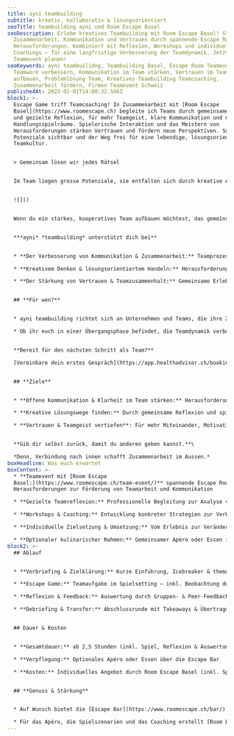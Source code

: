 ```yaml
---
title: ayni teambuilding
subtitle: kreativ, kollaborativ & lösungsorientiert
seoTitle: teambuilding ayni und Room Escape Basel
seoDescription: Erlebe kreatives Teambuilding mit Room Escape Basel! Stärkt
  Zusammenarbeit, Kommunikation und Vertrauen durch spannende Escape Room
  Herausforderungen. Kombiniert mit Reflexion, Workshops und individuellen
  Coachings – für eine langfristige Verbesserung der Teamdynamik. Jetzt
  Teamevent planen!
seoKeywords: ayni teambuilidng, Teambuilding Basel, Escape Room Teamevent,
  Teamwork verbessern, Kommunikation im Team stärken, Vertrauen im Team
  aufbauen, Problemlösung Team, Kreatives Teambuilding Teamcoaching,
  Zusammenarbeit fördern, Firmen Teamevent Schweiz
publishedAt: 2023-02-01T14:00:32.566Z
block1: >-
  Escape Game triff Teamcoaching! In Zusammenarbeit mit [Room Escape
  Basel](https://www.roomescape.ch) begleite ich Teams durch gemeinsames Erleben
  und gezielte Reflexion, für mehr Teamgeist, klare Kommunikation und neue
  Handlungsspielräume. Spielerische Interaktion und das Meistern von
  Herausforderungen stärken Vertrauen und fördern neue Perspektiven. So werden
  Potenziale sichtbar und der Weg frei für eine lebendige, lösungsorientierte
  Teamkultur.


  > Gemeinsam lösen wir jedes Rätsel


  Im Team liegen grosse Potenziale, sie entfalten sich durch kreative Aufgaben, gezielte Kommunikation und gemeinsame Reflexion. Nutze die Chance, dein Team nachhaltig zu stärken und mit neuer Klarheit, Motivation und Vertrauen in die Zusammenarbeit zu starten.


  ![]()


  Wenn du ein starkes, kooperatives Team aufbauen möchtest, das gemeinsam neue Herausforderungen meistert und die Zusammenarbeit nachhaltig stärkt, unterstütze ich dich gerne dabei.


  ***ayni* *teambuilding* unterstützt dich bei**


  * **Der Verbesserung von Kommunikation & Zusammenarbeit:** Teamprozesse werden transparenter, offener und effektiver gestaltet.

  * **Kreativem Denken & lösungsorientiertem Handeln:** Herausforderungen werden gemeinsam reflektiert und mit frischem Blick gelöst.

  * **Der Stärkung von Vertrauen & Teamzusammenhalt:** Gemeinsame Erlebnisse verbinden – und schaffen nachhaltige Impulse für den Alltag.


  ## **Für wen?**


  * ayni teambuilding richtet sich an Unternehmen und Teams, die ihre Zusammenarbeit auf eine neue, kreative Ebene heben möchten. Wenn dein Team die Kommunikation, das Vertrauen oder die Zusammenarbeit verbessern möchte, um gemeinsam grössere Herausforderungen zu meistern, bist du hier genau richtig.

  * Ob ihr euch in einer Übergangsphase befindet, die Teamdynamik verbessern wollt, oder auf der Suche nach neuen Wegen seid, eure Zusammenarbeit zu stärken. Gemeinsam entwickle ich massgeschneiderte Lösungen, die euch als Team näher zusammenbringen und eure Effizienz steigern.


  **Bereit für den nächsten Schritt als Team?**

  [Vereinbare dein erstes Gespräch](https://app.healthadvisor.ch/bookings/ea78fca9028a430ea120ea2c10420468) und entdecke, wie dein Team durch Zusammenarbeit, Vertrauen und kreative Problemlösungen noch erfolgreicher zusammenarbeiten kann. Ich freue mich darauf, mit euch gemeinsam neue Wege zu finden.


  ## **Ziele**


  * **Offene Kommunikation & Klarheit im Team stärken:** Herausforderungen gemeinsam bewältigen und Synergien nutzen.

  * **Kreative Lösungswege finden:** Durch gemeinsame Reflexion und spielerisches Erleben neue Perspektiven gewinnen.

  * **Vertrauen & Teamgeist vertiefen**: Für mehr Miteinander, Motivation und gemeinsame Erfolge.


  **Gib dir selbst zurück, damit du anderen geben kannst.**\

  *Denn, Verbindung nach innen schafft Zusammenarbeit im Aussen.*
boxHeadline: Was euch erwartet
boxContent: >-
  * **Teamevent mit [Room Escape
  Basel:](https://www.roomescape.ch/team-event/)** spannende Escape Room
  Herausforderungen zur Förderung von Teamarbeit und Kommunikation

  * **Gezielte Teamreflexion:** Professionelle Begleitung zur Analyse von Rollen, Dynamiken und Kommunikation im Team.

  * **Workshops & Coaching:** Entwicklung konkreter Strategien zur Verbesserung der Zusammenarbeit im Arbeitsalltag.

  * **Individuelle Zielsetzung & Umsetzung:** Vom Erlebnis zur Veränderung, mit konkreten Schritten für nachhaltige Teamentwicklung.

  * **Optionaler kulinarischer Rahmen:** Gemeinsamer Apéro oder Essen in der Escape Bar für Austausch & Teamgefühl.[](https://www.ayni.ch/informationen/ayurveda-massagen)
block2: >-
  ## Ablauf


  * **Vorbriefing & Zielklärung:** Kurze Einführung, Icebreaker & thematische Fokussierung

  * **Escape Game:** Teamaufgabe im Spielsetting – inkl. Beobachtung durch Coach

  * **Reflexion & Feedback:** Auswertung durch Gruppen- & Peer-Feedback sowie Coachimpulse

  * **Debriefing & Transfer:** Abschlussrunde mit Takeaways & Übertragung ins Arbeitsumfeld


  ## Dauer & Kosten


  * **Gesamtdauer:** ab 2,5 Stunden (inkl. Spiel, Reflexion & Auswertung)

  * **Verpflegung:** Optionales Apéro oder Essen über die Escape Bar

  * **Kosten:** Individuelles Angebot durch Room Escape Basel (inkl. Spiel & Catering). Das Coachinghonorar richtet sich nach Teilnehmerzahl & Zeitaufwand.


  ## **Genuss & Stärkung**


  * Auf Wunsch bietet die [Escape Bar](https://www.roomescape.ch/bar/) in schönem Ambiente vor und nach dem Rätselspass eine kulinarische Stärkung , je nach Tageszeit mit einem Z’nüni, einem leckeren Apéro oder einem feinen Essen. Die perfekte Gelegenheit, das Team auf die bevorstehende Aufgabe einzustimmen, den Teamgeist zu fördern und nach dem Escape Game gemeinsam den Erfolg zu feiern.

  * Für das Apéro, die Spielszenarien und das Coaching erstellt [Room Escape Basel](https://www.roomescape.ch/team-event/) ein individuelles Angebot. Der Preis für das Teamcoaching richtet sich nach dem Zeitaufwand und der Teilnehmerzahl.
---
```

